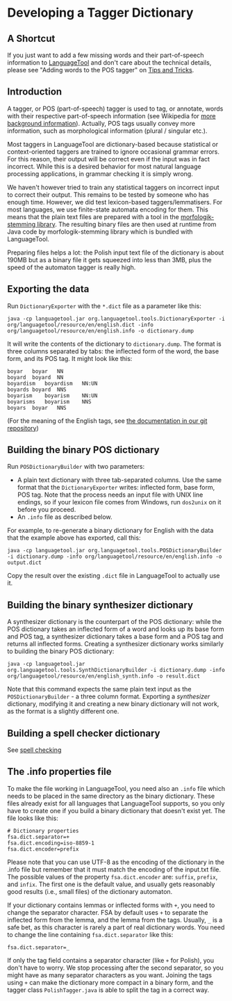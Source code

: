 # Developing a Tagger Dictionary

## A Shortcut

If you just want to add a few missing words and their part-of-speech 
information to [LanguageTool](https://languagetool.org) and don't care about the technical details, 
please see "Adding words to the POS tagger" on
[Tips and Tricks](/tips-and-tricks#adding-words-to-the-pos-tagger).

## Introduction

A tagger, or POS (part-of-speech) tagger is used to tag, or annotate, 
words with their respective part-of-speech information (see Wikipedia 
for [more background 
information](http://en.wikipedia.org/wiki/Part-of-speech_tagging)). 
Actually, POS tags usually convey more information, such as 
morphological information (plural / singular etc.).

Most taggers in LanguageTool are dictionary-based because statistical 
or context-oriented taggers are trained to ignore occasional grammar 
errors. For this reason, their output will be correct even if the input 
was in fact incorrect. While this is a desired behavior for most 
natural language processing applications, in grammar checking it is 
simply wrong.

We haven't however tried to train any statistical taggers on incorrect 
input to correct their output. This remains to be tested by someone who 
has enough time. However, we did test lexicon-based 
taggers/lemmatisers. For most languages, we use finite-state automata 
encoding for them. This means that the plain text files are prepared 
with a tool in the [morfologik-stemming 
library](https://github.com/morfologik/morfologik-stemming). The resulting 
binary files are then used at runtime from Java code by 
morfologik-stemming library which is bundled with LanguageTool.

Preparing files helps a lot: the Polish input text file of the 
dictionary is about 190MB but as a binary file it gets squeezed into 
less than 3MB, plus the speed of the automaton tagger is really high.

## Exporting the data

Run `DictionaryExporter` with the `*.dict` file as a parameter like this:

    java -cp languagetool.jar org.languagetool.tools.DictionaryExporter -i org/languagetool/resource/en/english.dict -info org/languagetool/resource/en/english.info -o dictionary.dump

It will write the contents of the dictionary to `dictionary.dump`. The 
format is three columns separated by tabs: the inflected form of the 
word, the base form, and its POS tag. It might look like this:

    boyar	boyar	NN
    boyard	boyard	NN
    boyardism	boyardism	NN:UN
    boyards	boyard	NNS
    boyarism	boyarism	NN:UN
    boyarisms	boyarism	NNS
    boyars	boyar	NNS

(For the meaning of the English tags, see [the documentation in our git 
repository](https://github.com/languagetool-org/languagetool/blob/master/languagetool-language-modules/en/src/main/resources/org/languagetool/resource/en/tagset.txt))

## Building the binary POS dictionary

Run `POSDictionaryBuilder` with two parameters:

* A plain text dictionary with three tab-separated columns. Use the 
  same format that the `DictionaryExporter` writes: inflected form, base 
  form, POS tag. Note that the process needs an input file with UNIX line 
  endings, so if your lexicon file comes from Windows, run `dos2unix` on it 
  before you proceed.
* An `.info` file as described below.

For example, to re-generate a binary dictionary for English with the data that the example above has exported, call this:

    java -cp languagetool.jar org.languagetool.tools.POSDictionaryBuilder -i dictionary.dump -info org/languagetool/resource/en/english.info -o output.dict

Copy the result over the existing `.dict` file in LanguageTool to actually use it.

## Building the binary synthesizer dictionary

A synthesizer dictionary is the counterpart of the POS dictionary: 
while the POS dictionary takes an inflected form of a word and looks up 
its base form and POS tag, a synthesizer dictionary takes a base form 
and a POS tag and returns all inflected forms. Creating a synthesizer 
dictionary works similarly to building the binary POS dictionary:

    java -cp languagetool.jar org.languagetool.tools.SynthDictionaryBuilder -i dictionary.dump -info org/languagetool/resource/en/english_synth.info -o result.dict

Note that this command expects the same plain text input as the 
`POSDictionaryBuilder` - a three column format. Exporting a 
*synthesizer* dictionary, modifying it and creating a new binary 
dictionary will not work, as the format is a slightly different one.

## Building a spell checker dictionary

See [spell checking](/hunspell-support)

## The .info properties file

To make the file working in LanguageTool, you need also an `.info` file 
which needs to be placed in the same directory as the binary 
dictionary. These files already exist for all languages that 
LanguageTool supports, so you only have to create one if you build a 
binary dictionary that doesn't exist yet. The file looks like this:

    # Dictionary properties
    fsa.dict.separator=+
    fsa.dict.encoding=iso-8859-1
    fsa.dict.encoder=prefix

Please note that you can use UTF-8 as the encoding of the dictionary in 
the .info file but remember that it must match the encoding of the 
input.txt file. The possible values of the property `fsa.dict.encoder` 
are: `suffix`, `prefix`, and `infix`. The first one is the default 
value, and usually gets reasonably good results (i.e., small files) of 
the dictionary automaton.

If your dictionary contains lemmas or inflected forms with `+`, you 
need to change the separator character. FSA by default uses `+` to 
separate the inflected form from the lemma, and the lemma from the 
tags. Usually, `_` is a safe bet, as this character is rarely a part of 
real dictionary words. You need to change the line containing 
`fsa.dict.separator` like this:

    fsa.dict.separator=_

If only the tag field contains a separator character (like `+` for 
Polish), you don't have to worry. We stop processing after the second 
separator, so you might have as many separator characters as you want. 
Joining the tags using `+` can make the dictionary more compact in a 
binary form, and the tagger class `PolishTagger.java` is able to split 
the tag in a correct way.
